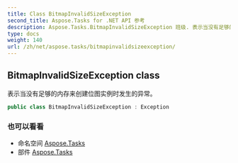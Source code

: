 ```yaml
---
title: Class BitmapInvalidSizeException
second_title: Aspose.Tasks for .NET API 参考
description: Aspose.Tasks.BitmapInvalidSizeException 班级. 表示当没有足够的内存来创建位图实例时发生的异常
type: docs
weight: 140
url: /zh/net/aspose.tasks/bitmapinvalidsizeexception/
---
```

## BitmapInvalidSizeException class

表示当没有足够的内存来创建位图实例时发生的异常。

```csharp
public class BitmapInvalidSizeException : Exception
```

### 也可以看看

* 命名空间 [Aspose.Tasks](../../aspose.tasks/)
* 部件 [Aspose.Tasks](../../)


